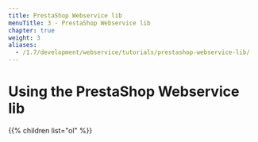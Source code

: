 ```yaml
---
title: PrestaShop Webservice lib
menuTitle: 3 - PrestaShop Webservice lib
chapter: true
weight: 3
aliases:
  - /1.7/development/webservice/tutorials/prestashop-webservice-lib/
---
```


# Using the PrestaShop Webservice lib

{{% children list="ol" %}}
